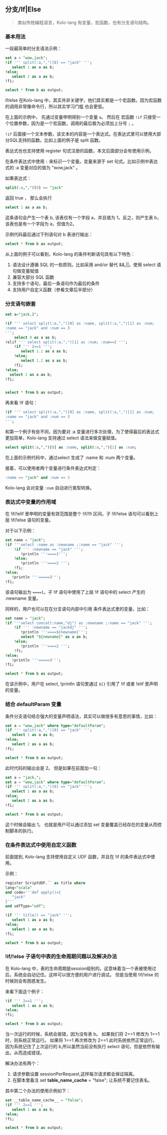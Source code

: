 ## 分支/If|Else

> 类似传统编程语言，Kolo-lang 有变量，宏函数，也有分支语句结构。

### 基本用法

一段最简单的分支语法示例：

```sql
set a = "wow,jack";
!if ''' split(:a,",")[0] == "jack" ''';
   select 1 as a as b;
!else;
   select 2 as a as b;
!fi;

select * from b as output;
```

if/else 在Kolo-lang 中，其实并非关键字，他们其实都是一个宏函数。因为宏函数的调用非常像命令行，所以其实学习门槛
也会更低。

在上面的示例中， 先通过变量申明得到一个变量 `a`。 然后在 宏函数 `!if` 只接受一个位置参数，因为是一个宏函数，调用的最后极为必须加上分号 `;` 。

`!if` 后面接一个文本参数，该文本的内容是一个表达式。在表达式里可以使用大部分SQL支持的函数。比如上面的例子是 split 函数。

表达式也也支持使用 register 句式注册的函数，本文后面部分会有使用示例。 

在条件表达式中使用 `:` 来标识一个变量。变量来源于 set 句式。比如示例中表达式的 :a 变量对应的值为 "wow,jack" 。

如果表达式： 

```sql
split(:a,",")[0] == "jack" 
```

返回 true ， 那么会执行 

```sql
select 1 as a as b;
```

这条语句会产生一个表 b, 该表仅有一个字段 a，并且值为 1。反之，则产生表 b，该表也是有一个字段为 a，但值为2。 

示例代码最后通过下列语句对 b 表进行输出：

```sql
select * from b as output;
```

从上面的例子可以看到，Kolo-lang 的条件判断语句具有以下特色：

1. 语法设计遵循 SQL 的一些原则。比如采用 and/or 替代 &&,||。使用 select 语句做变量赋值
2. 兼容大部分 SQL 函数
3. 支持多个语句，最后一条语句作为最后的条件
4. 支持用户自定义函数（参看文章后半部分）

### 分支语句嵌套


```sql
set a="jack,2";

!if ''' select split(:a,",")[0] as :name, split(:a,",")[1] as :num;
:name == "jack" and :num == 3
''';
    select 0 as a as b;
!elif ''' select split(:a,",")[1] as :num; :num==2 ''';
    !if ''' 2==1 ''';
       select 1.1 as a as b;
    !else;
       select 1.2 as a as b;
    !fi;
!else;
  select 2 as a as b;
!fi;


select * from b as output;
```

再来看 !if 语句：

```sql
!if ''' select split(:a,",")[0] as :name, split(:a,",")[1] as :num;
:name == "jack" and :num == 3
''';
```

和第一个例子有些不同，因为要对 :a 变量进行多次处理，为了使得最后的表达式更加简单，Kolo-lang 支持通过 select 语法来做变量赋值。


```sql
select split(:a,",")[0] as :name, split(:a,",")[1] as :num;
```

在上面的示例代码中，通过select 生成了 :name 和 :num 两个变量。

接着，可以使用者两个变量进行条件表达式判定：

```sql
:name == "jack" and :num == 3
```

Kolo-lang 会对变量 `:num` 自动进行类型转换。

### 表达式中变量的作用域

在 !if/!elif 里申明的变量有效范围是整个 !if/!fi 区间。子 !if/!else 语句可以看到上层 !if/!else 语句的变量。 

对于以下示例：

```sql
set name = "jack";
!if '''select :name as :newname ;:name == "jack" ''';
    !if ''' :newname == "jack" ''';
       !println '''====1''';
    !else;
       !println '''====2 ''';
    !fi;
!else;
   !println '''=====3''';
!fi;
```

该语句输出为 `====1`，子 !if 语句中使用了上层 !if 语句中的 select 产生的 :newname 变量。

同样的，用户也可以在在分支语句内部中引用 条件表达式里的变量，比如：

```sql
set name = "jack";
!if '''select concat(:name,"dj") as :newname ;:name == "jack" ''';
    !if ''' :newname == "jackdj" ''';
       !println '''====${newname}''';
       select "${newname}" as a as b;
    !else;
       !println '''====2 ''';
    !fi;
!else;
   !println '''=====3''';
!fi;

select * from b as output;
```

在该示例中，用户在 select, !println 语句里通过 `${}` 引用了 !if 或者 !elif 里声明的变量。


### 结合 defaultParam 变量

条件分支语句结合强大的变量声明语法，其实可以做很多有意思的事情，比如：

```sql
set a = "wow,jack" where type="defaultParam";
!if ''' split(:a,",")[0] == "jack" ''';
   select 1 as a as b;
!else;
   select 2 as a as b;
!fi;

select * from b as output;

```

此时代码的输出会是 2。 但是如果在前面加一句：

```sql
set a = "jack,";
set a = "wow,jack" where type="defaultParam";
!if ''' split(:a,",")[0] == "jack" ''';
   select 1 as a as b;
!else;
   select 2 as a as b;
!fi;

select * from b as output;
```

这个时候会输出 1。 也就是用户可以通过添加 set 变量覆盖已经存在的变量从而控制脚本的执行。


### 在条件表达式中使用自定义函数

前面提到, Kolo-lang 支持使用自定义 UDF 函数，并且在 !if 的条件表达式中使用。

示例：

```sql
register ScriptUDF.`` as title where 
lang="scala"
and code='''def apply()={
   "jack"
}'''
and udfType="udf";

!if ''' title() == "jack" ''';
   select 1 as a as b;
!else;
   select 2 as a as b;
!fi;

select * from b as output;
```

### !if/!else 子语句中表的生命周期问题以及解决办法

在 Kolo-lang 中，表的生命周期是session级别的。这意味着当一个表被使用过后，系统会自动记住。这样可以很方便的用户进行调试。 但是当使用 !if/!else 的时候则会有困惑发生。

来看下面这个例子：

```sql
!if ''' 2==1 ''';
   select 1 as a as b;
!else;   
!fi;

select * from b as output;
```

当一次运行的时候，系统会报错，因为没有表 b。 如果我们将 2==1 修改为 1==1 时，则系统正常运行。 如果将 1==1 再次修改为 2==1 此时系统依然正常运行。 
因为系统记住了上次运行的 b,所以虽然当前没有执行 select 语句，但是依然有输出，从而造成错误。

解决办法有两个：

1. 请求参数设置 sessionPerRequest,这样每次请求都会保证隔离。
2. 在脚本里备注 set __table_name_cache__ = "false"; 让系统不要记住表名。

其中第二个办法的使用示例如下：

```sql
set __table_name_cache__ = "false";
!if ''' 2==1 ''';
   select 1 as a as b;
!else;   
!fi;

select * from b as output;
```